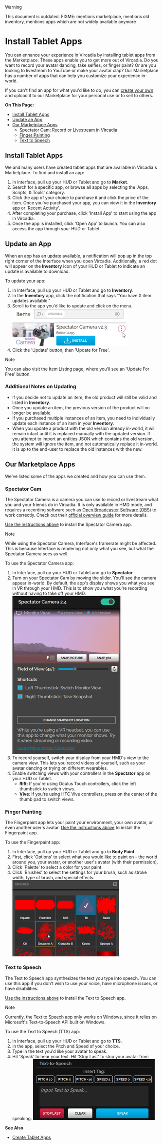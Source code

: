 <div class="admonition warning">
    <p class="admonition-title">Warning</p>
    <p>This document is outdated. FIXME: mentions marketplace, mentions old inventory, mentions apps which are not widely available anymore</p>
</div>

# Install Tablet Apps

You can enhance your experience in Vircadia by installing tablet apps from the Marketplace. These apps enable you to get more out of Vircadia. Do you want to record your avatar dancing, take selfies, or finger paint? Or are you looking to livestream to YouTube or make your avatar clap? Our Marketplace has a number of apps that can help you customize your experience in-world.

If you can't find an app for what you'd like to do, you can [create your own](../../create/applications) and upload it to our Marketplace for your personal use or to sell to others.

**On This Page:**

* [Install Tablet Apps](#install-tablet-apps)
* [Update an App](#update-an-app)
* [Our Marketplace Apps](#our-marketplace-apps)
	* [Spectator Cam: Record or Livestream in Vircadia](#spectator-cam)
	* [Finger Painting](#finger-painting)
	* [Text to Speech](#text-to-speech)


## Install Tablet Apps
We and many users have created tablet apps that are available in Vircadia's Marketplace. To find and install an app:

1. In Interface, pull up your HUD or Tablet and go to **Market**.
2. Search for a specific app, or browse all apps by selecting the 'Apps, Scripts, & Tools' category.
3. Click the app of your choice to purchase it and click the price of the item. Once you've purchased your app, you can view it in the **Inventory** app or 'Recent Activity'.
4. After completing your purchase, click 'Install App' to start using the app in Vircadia.
5. Once the app is installed, click 'Open App' to launch. You can also access the app through your HUD or Tablet.


## Update an App
When an app has an update available, a notification will pop up in the top right corner of the Interface when you open Vircadia. Additionally, a red dot will appear on the **Inventory** icon of your HUD or Tablet to indicate an update is available to download.

To update your app:
1. In Interface, pull up your HUD or Tablet and go to **Inventory**.
2. In the **Inventory** app, click the notification that says "You have X item updates available."
3. Scroll to the app you'd like to update and click on the menu. ![](_images/update-menu.png)
4. Click the 'Update' button, then 'Update for Free'.

<div class="admonition note">
    <p class="admonition-title">Note</p>
    <p>You can also visit the Item Listing page, where you’ll see an 'Update For Free' button. </p>
</div>

### Additional Notes on Updating
* If you decide not to update an item, the old product will still be valid and listed in **Inventory**.
* Once you update an item, the previous version of the product will no longer be available.
* If you purchased multiple instances of an item, you need to individually update each instance of an item in your **Inventory**.
* When you update a product with the old version already in-world, it will remain intact until it is replaced manually with the updated version. If you attempt to import an entities JSON which contains the old version, the system will ignore the item, and not automatically replace it in-world. It is up to the end-user to replace the old instances with the new.

## Our Marketplace Apps
We've listed some of the apps we created and how you can use them.

### Spectator Cam
The Spectator Camera is a camera you can use to record or livestream what you and your friends do in Vircadia. It is only available in HMD mode, and requires a recording software such as [Open Broadcaster Software (OBS)](https://obsproject.com/) to work correctly. Check out their [official overview guide](https://obsproject.com/forum/threads/official-overview-guide.402/) for more details.

[Use the instructions above](#install-an-app) to install the Spectator Camera app.

<div class="admonition note">
    <p class="admonition-title">Note</p>
    <p>While using the Spectator Camera, Interface's framerate might be affected. This is because Interface is rendering not only what you see, but what the Spectator Camera sees as well. </p>
</div>

To use the Spectator Camera app:
1. In Interface, pull up your HUD or Tablet and go to **Spectator**.
2. Turn on your Spectator Cam by moving the slider. You'll see the camera appear in-world. By default, the app's display shows you what you see in VR through your HMD. This is to show you what you're recording without having to take off your HMD. ![](_images/spec-cam-window.png)
3. To record yourself, switch your display from your HMD's view to the camera view. This lets you record videos of yourself, such as your avatar dancing or trying on different wearables.
4. Enable switching views with your controllers in the **Spectator** app on your HUD or Tablet.
    * **Rift**: If you're using Oculus Touch controllers, click the left thumbstick to switch views.
    * **Vive**: If you're using HTC Vive controllers, press on the center of the thumb pad to switch views.

### Finger Painting

The Fingerpaint app lets your paint your environment, your own avatar, or even another user's avatar. [Use the instructions above](#install-an-app) to install the Fingerpaint app.

To use the Fingerpaint app:
1. In Interface, pull up your HUD or Tablet and go to **Body Paint**.
2. First, click 'Options' to select what you would like to paint on - the world around you, your avatar, or another user's avatar (with their permission).
3. Click 'Palette' to select a color for your paint.
4. Click 'Brushes' to select the settings for your brush, such as stroke width, type of brush, and special effects.
![](_images/fingerpaint.png)

### Text to Speech

The Text to Speech app synthesizes the text you type into speech. You can use this app if you don't wish to use your voice, have microphone issues, or have disabilities.

[Use the instructions above](#install-an-app) to install the Text to Speech app.

<div class="admonition note">
    <p class="admonition-title">Note</p>
    <p>Currently, the Text to Speech app only works on Windows, since it relies on Microsoft's Text-to-Speech API built on Windows.</p>
</div>

To use the Text to Speech (TTS) app:
1. In Interface, pull up your HUD or Tablet and go to **TTS**.
2. In the app, select the Pitch and Speed of your choice.
3. Type in the text you'd like your avatar to speak.
4. Hit 'Speak' to hear your text. Hit 'Stop Last' to stop your avatar from speaking.
![](_images/tts.png)

**See Also**
+ [Create Tablet Apps](../../create/applications)
